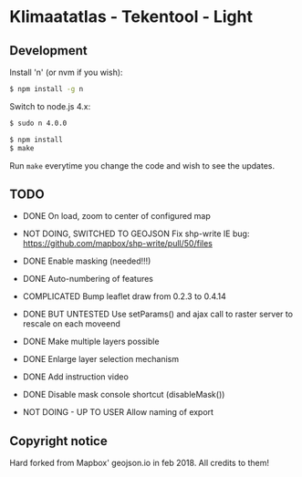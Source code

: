 Klimaatatlas - Tekentool - Light
================================


Development
-----------

Install 'n' (or nvm if you wish):

```bash
$ npm install -g n
```

Switch to node.js 4.x:

```bash
$ sudo n 4.0.0
```

```bash
$ npm install
$ make
```

Run `make` everytime you change the code and wish to see the updates.




TODO
----

- DONE On load, zoom to center of configured map

- NOT DOING, SWITCHED TO GEOJSON Fix shp-write IE bug: https://github.com/mapbox/shp-write/pull/50/files

- DONE Enable masking (needed!!!)

- DONE Auto-numbering of features

- COMPLICATED Bump leaflet draw from 0.2.3 to 0.4.14

- DONE BUT UNTESTED Use setParams() and ajax call to raster server to rescale on each moveend

- DONE Make multiple layers possible

- DONE Enlarge layer selection mechanism

- DONE Add instruction video

- DONE Disable mask console shortcut (disableMask())

- NOT DOING - UP TO USER Allow naming of export


Copyright notice
----------------

Hard forked from Mapbox' geojson.io in feb 2018.
All credits to them!